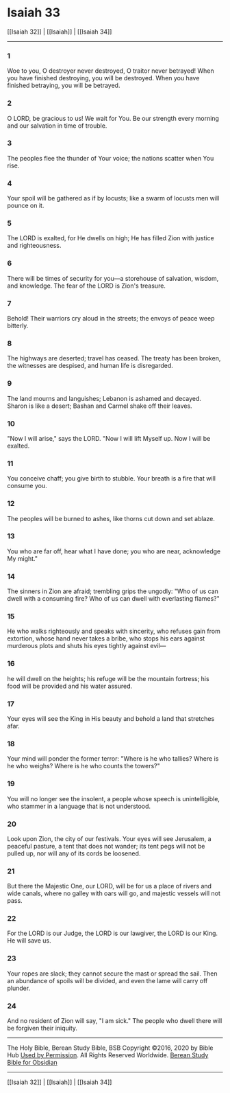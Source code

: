 # Isaiah 33

[[Isaiah 32]] | [[Isaiah]] | [[Isaiah 34]]

---

### 1
Woe to you, O destroyer never destroyed, O traitor never betrayed! When you have finished destroying, you will be destroyed. When you have finished betraying, you will be betrayed.

### 2
O LORD, be gracious to us! We wait for You. Be our strength every morning and our salvation in time of trouble.

### 3
The peoples flee the thunder of Your voice; the nations scatter when You rise.

### 4
Your spoil will be gathered as if by locusts; like a swarm of locusts men will pounce on it.

### 5
The LORD is exalted, for He dwells on high; He has filled Zion with justice and righteousness.

### 6
There will be times of security for you—a storehouse of salvation, wisdom, and knowledge. The fear of the LORD is Zion's treasure.

### 7
Behold! Their warriors cry aloud in the streets; the envoys of peace weep bitterly.

### 8
The highways are deserted; travel has ceased. The treaty has been broken, the witnesses are despised, and human life is disregarded.

### 9
The land mourns and languishes; Lebanon is ashamed and decayed. Sharon is like a desert; Bashan and Carmel shake off their leaves.

### 10
"Now I will arise," says the LORD. "Now I will lift Myself up. Now I will be exalted.

### 11
You conceive chaff; you give birth to stubble. Your breath is a fire that will consume you.

### 12
The peoples will be burned to ashes, like thorns cut down and set ablaze.

### 13
You who are far off, hear what I have done; you who are near, acknowledge My might."

### 14
The sinners in Zion are afraid; trembling grips the ungodly: "Who of us can dwell with a consuming fire? Who of us can dwell with everlasting flames?"

### 15
He who walks righteously and speaks with sincerity, who refuses gain from extortion, whose hand never takes a bribe, who stops his ears against murderous plots and shuts his eyes tightly against evil—

### 16
he will dwell on the heights; his refuge will be the mountain fortress; his food will be provided and his water assured.

### 17
Your eyes will see the King in His beauty and behold a land that stretches afar.

### 18
Your mind will ponder the former terror: "Where is he who tallies? Where is he who weighs? Where is he who counts the towers?"

### 19
You will no longer see the insolent, a people whose speech is unintelligible, who stammer in a language that is not understood.

### 20
Look upon Zion, the city of our festivals. Your eyes will see Jerusalem, a peaceful pasture, a tent that does not wander; its tent pegs will not be pulled up, nor will any of its cords be loosened.

### 21
But there the Majestic One, our LORD, will be for us a place of rivers and wide canals, where no galley with oars will go, and majestic vessels will not pass.

### 22
For the LORD is our Judge, the LORD is our lawgiver, the LORD is our King. He will save us.

### 23
Your ropes are slack; they cannot secure the mast or spread the sail. Then an abundance of spoils will be divided, and even the lame will carry off plunder.

### 24
And no resident of Zion will say, "I am sick." The people who dwell there will be forgiven their iniquity.

---

The Holy Bible, Berean Study Bible, BSB
Copyright ©2016, 2020 by Bible Hub
[Used by Permission](https://berean.bible/terms.htm). All Rights Reserved Worldwide.
[Berean Study Bible for Obsidian](https://github.com/gapmiss/berean-study-bible-for-obsidian)

---

[[Isaiah 32]] | [[Isaiah]] | [[Isaiah 34]]

